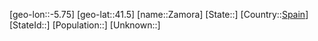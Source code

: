 ﻿---
location: [41.5,-5.75]
type: City
tags:
- geo/City


SpocWebEntityId: 35778
isDeleted: false
confidential: public

---
[geo-lon::-5.75]
[geo-lat::41.5]
[name::Zamora]
[State::]
[Country::[Spain](geo/Continent/Europe/Spain.md)]
[StateId::]
[Population::]
[Unknown::]

